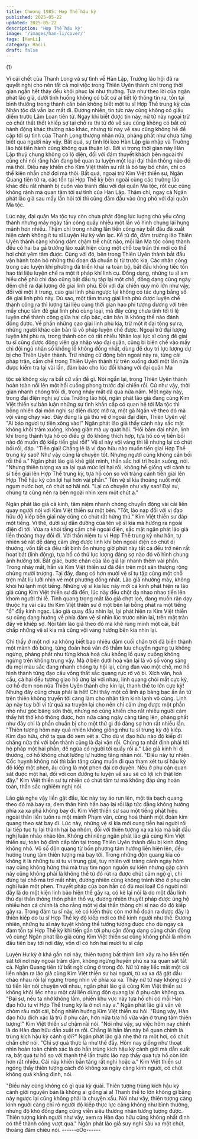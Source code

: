 ```yaml
---
title: Chương 1985: Hợp Thể hậu kỳ
published: 2025-05-22
updated: 2025-05-22
description: 'Hợp Thể hậu kỳ'
image: '/images/han-li/cover/'
tags: [HanLi]
category: HanLi
draft: false
---
```


(1)

Vì cái chết của Thanh Long và sự tình về Hàn Lập, Trưởng lão
hội đã ra quyết nghị cho nên tất cả mọi việc trong Thiên Uyên
thành chỉ trong thời gian ngắn hết thảy đều khôi phục lại như
thường. Tựa như theo lời của ngân phát lão giả, dưới tình huống
không có bất cứ ai tiết lộ thông tin ra, tồn tại bình thường trong
thành căn bản không biết một tu sĩ Hợp Thể trung kỳ của Nhân
tộc đã vẫn lạc mất đi.
Đương nhiên, tin tức này cũng không có giấu diếm trước Lâm
Loan tiên tử.
Ngay khi biết được tin này, nữ tử này ngoại trừ có chút thất thốt
khiếp sợ tại chỗ ra thì từ đó về sau cũng không có bất cứ hành
động khác thường nào khác, nhưng từ nay về sau cũng không hề
đề cập tới sự tình của Thanh Long thượng nhân nữa, phảng phất
như chưa từng biết qua người này vậy.
Bất quá, sự tình lôi kéo Hàn Lập gia nhập và Trưởng lão hội tiến
hành cũng không quá thuận lợi. Bởi vì trong thời gian này Hàn
Lập thuỷ chung không có lộ diện, đối với đám thuyết khách bên
ngoài thì cũng chỉ nói rằng hắn đang bế quan tu luyện một loại đại
thần thông nào đó mà thôi. Điều này khiến cho Kim Việt thiền sư
rất là bó tay bó chân, chỉ có thể kiên nhẫn chờ đợi mà thôi.
Bất quá, ngoại trừ Kim Việt thiền sư, Ngân Quang tiên tử ra, các
tồn tại Hợp Thể kỳ bên ngoài cùng các trưởng lão khác đều rất
nhanh bị cuốn vào tranh đấu với đại quân Ma tộc, rốt cục cũng
không rảnh mà quan tâm tới sự tình của Hàn Lập. Thậm chí, ngay
cả Ngân phát lão giả sau mấy lần hỏi tới thì cũng đâm đầu vào
ứng phó với đại quân Ma tộc.

Lúc này, đại quân Ma tộc tuy còn chưa phát động lực lượng chủ
yếu công thành nhưng mấy ngày tấn công quấy nhiễu một lần vô
hình chung lại hung mãnh hơn nhiều. Thậm chí trong những lần
tiến công này bắt đầu đã xuất hiện cảnh không ít tu sĩ Luyện Hư
kỳ vẫn lạc.
Kể từ đó, đám trưởng lão Thiên Uyên thành càng không dám
chậm trễ chút nào, mỗi lần Ma tộc công thành đều có hai ba gã
trưởng lão xuất hiện cùng một chỗ toạ trấn thì mới có thể hơi chút
yêm tâm được.
Cùng với đó, bên trong Thiên Uyên thành bắt đầu vận hành toàn
bộ những thủ đoạn đã chuẩn bị từ trước kia.
Các nhân công trong các luyện khí phường đã triển khai ra toàn
bộ, bắt đầu không tiếc tổn hao tài liệu luyện chế ra một ít pháp khí
linh cụ. Đồng dạng, những tu sĩ am hiểu chế phù chi đạo cũng bắt
đầu tụ tập lại một chỗ, đồng dạng cũng ngày đêm chế ra đại
lượng đê giai linh phù.
Đối với đại chiến quy mô lớn như vậy, đối với một ít trung, cao
giai linh phù ngược lại không có tác dụng bằng số đê giai linh phù
này. Dù sao, một tấm trung giai linh phù được luyện chế thành
công ra thì lượng tài liệu cùng thời gian hao phí tương đương với
trên mấy chục tấm đê giai linh phù cùng loại, mà đây cũng chưa
tính tới tỉ lệ luyện chế thành công giữa hai cấp bậc, căn bản là
không thể nào đánh đồng được.
Về phần những cao giai linh phù kia, trừ một ít đại tông sư ra,
những người khác căn bản là vô pháp luyện chế được.
Ngoại trừ đại lượng luyện khí phù ra, trong thành còn có rất nhiều
Nhân loại lực sĩ cùng đê giai tu sĩ cũng được động viên gia nhập
vào đại quân, cũng bị biên chế vào mấy chi đội ngũ nhân số
khổng lồ không đồng nhất, dùng để duy trì lực lượng dự bị cho
Thiên Uyên thành.
Trừ những cử động bên ngoài này ra, từng cái pháp trận, cấm
chế trong Thiên Uyên thành từ trên xuống dưới một lần nữa được
kiểm tra lại vài lần, đảm bảo cho lúc đối kháng với đại quân Ma

tộc sẽ không xảy ra bất cứ vấn đề gì.
Nói ngắn lại, trong Thiên Uyên thành hoàn toàn nổi lên một hồi
cuồng phong trước đại chiến rồi.
Cứ như vậy, thời gian nhanh chóng trôi đi, trong nháy mắt đã qua
nửa năm.
Một ngày này, trong đại điện nghị sự của Trưởng lão hội, ngân
phát lão giả đang cùng Kim Việt thiền sư bàn luận những sự tình
khẩn cấp có quan hệ tới Ma tộc thì bỗng nhiên đại môn nghị sự
điện được mở ra, một gã Ngân vệ theo đó mà vội vàng chạy vào.
Đây đúng là gã thủ vệ ở ngoài đại điện, Thiên Uyên vệ!
"Ai bảo ngươi tự tiên xông vào!"
Ngân phát lão giả thấy cảnh này sắc mặt không khỏi trầm xuống,
không giận mà uy quát hỏi.
"Hồi bẩm đại nhân, linh khí trong thành tựa hồ có điều gì đó
không thích hợp, tựa hồ có vị tiền bối nào đó muốn độ kiếp tiến
giai rồi!"
Vệ sĩ này vội vàng thi lễ nhưng lại có chút bối rối, đáp.
"Tiến giai! Chẳng lẽ là vị đạo hữu nào muốn tiến giai Hợp Thể
trung kỳ sao? Như vậy cũng là chuyện tốt. Nhưng ngươi cũng
không cần bối rối thế a."
Ngân phát lão giả khẽ giật mình, thần sắc hơi trì hoãn xuống, nói.
"Nhưng thiên tượng xa xa lại quá mức lợi hại rồi, không hề giống
với cảnh tu sĩ tiến giai lên Hợp Thể trung kỳ, tựa hồ còn so với
tràng cảnh tiến giai lên Hợp Thể hậu kỳ còn lợi hại hơn vài phần."
Tên vệ sĩ kia thoáng nuốt một ngụm nước bọt, có chút sợ hãi nói.
"Lại có chuyện như vậy sao! Đại sư, chúng ta cũng nên ra bên
ngoài nhìn xem một chút a."

Ngân phát lão giả cả kinh, tâm niệm nhanh chóng chuyển động
vài cái liền quay người nói với Kim Việt thiền sư một bên.
"Tốt, lão nạp đối với vị đạo hữu độ kiếp tiến giai này cũng có chút
rất hứng thú."
Kim Việt thiền sư đáp một tiếng.
Vì thế, dưới sự dẫn đường của tên vệ sĩ kia mà hướng ra ngoài
điện đi tới.
Vừa ra khỏi tầng cấm chế ngoài điện, sắc mặt ngân phát lão giả
liền thoáng thay đổi đi.
Với thần niệm tu vi Hợp Thể trung kỳ như hắn, tự nhiên sẽ rất dễ
dàng cảm ứng được linh khí bên ngoài điện có chút dị thường,
vốn tất cả đều rất bình ổn nhưng giờ phút này tất cả đều trở nên
rất hoạt bát (linh động), tựa hồ có thứ lực lượng đáng sợ nào đó
vô hình chung ảnh hưởng tới.
Bất giác, bước chân của lão giả lại nhanh thêm vài phần.
Trong nháy mắt, hắn và Kim Việt thiền sư đã đến trên một sân
thượng rộng chừng mười trượng. Tại đây, đang có hơn mười vệ
sĩ tụ tập cùng một chỗ trợn mắt líu lưỡi nhìn về một phương đồng
nhất.
Lão giả nhướng mày, không khỏi hừ lạnh một tiếng.
Những vệ sĩ kia lúc này mới cả kinh phát hiện ra lão giả cùng Kim
Việt thiền sư đã đến, lúc này đều chột dạ nhao nhao tiến lên
khom người thi lễ. Tinh quang trong mắt lão giả chợt loé, đang
muốn răn dạy thuộc hạ vài câu thì Kim Việt thiền sư ở một bên lại
bỗng phát ra một tiếng "ồ" đầy kinh ngạc. Lão giả quay đầu nhìn
lại, lại phát hiện ra Kim Việt thiền sư cũng đang hướng về phía
đám vệ sĩ nhìn lúc trước nhìn lại, trên mặt tràn đầy vẻ khiếp sợ.
Nội tâm lão giả theo đó mà khẽ rùng mình một cái, bất chấp
những vệ sĩ kia mà cũng vội vàng hướng bên kia nhìn lại.

Chỉ thấy ở một nơi xa không biết bao nhiêu dặm cuối chân trời đã
biến thành một mảnh đỏ bừng, từng đoàn hoả vân đỏ thẫm lưu
chuyển ngưng tụ không ngừng, phảng phất như từng khoả hoả
cầu khổng lồ quay cuồng không ngừng trên không trung vậy. Mà
ở bên dưới hoả vân lại là vô số vòng sáng đủ mọi màu sắc đang
nhanh chóng tụ hội lại, cũng đan vào một chỗ, mơ hồ hình thành
từng đạo cầu vồng thất sắc quang rực rỡ vô bì.
Xích vân, hoả cầu, cả hai đều tương giao hô ứng lại với nhau, linh
quang chói mắt cực kỳ, cơ hồ đem non nửa Thiên Uyên thành
che kín lại, thanh thế to lớn cực kỳ!
Nhưng đây cũng chưa phải là hết!
Chỉ thấy một cỗ linh áp bàng bạc ẩn ẩn từ trên thiên không truyền
tới càng làm cho nhân tâm kinh lạnh vô cùng.
Linh áp này tuy bởi vì từ quá xa truyền lại cho nên chỉ cảm ứng
được một phần nhỏ như góc băng sơn thôi, nhưng nó cũng khiến
cho rất nhiều người cảm thấy hít thở khó thông được, hơn nửa
càng ngày càng tăng lên, phảng phất như đây chỉ là phần chuẩn
bị cho một thứ gì đó đáng sợ hơn rất nhiều lần.
"Thiên tượng hôm nay quả nhiên không giống như tu sĩ trung kỳ
độ kiếp. Kim đạo hữu, chờ ta qua đó xem xét a. Cho dù vị đạo
hữu nào độ kiếp đi chăng nữa thì với bổn thành cũng là đại vận
rồi. Chúng ta nhất định phải tới hộ pháp một hai phần, để ngừa có
người tới quấy rối a."
Lão giả kinh hỉ dị thường, cơ hồ không chút lưỡng lự hướng tăng
nhân nói.
"Điều này tự nhiên. Cốc huynh không nói thì bần tăng cũng muốn
đi qua tham xét tu sĩ hậu kỳ độ kiếp một phen, âu cũng là một
phen đại cơ duyên. Nếu ở phụ cận quan sát được một hai, đối với
con đường tu luyện về sau sẽ có lợi ích thật lớn đây."
Kim Việt thiền sư tự nhiên có chút tâm tư mà không đáp ứng
hoàn toàn, thần sắc nghiêm nghị nói.

Lão giả nghe vậy liền gật đầu, lúc này tay áo run lên, một tia bạch
quang theo đó mà bay ra, đem thân hình hắn bao lại rồi lập tức
đằng không hướng phía xa xa phá không bay đi. Kim Việt thiền
sư sau một tiếng phật hiệu ngoài thân liền tuôn ra một mảnh
Phạm văn, cũng hoá thành một đoàn kim quang theo sát bay đi.
Lúc này, những vệ sĩ kia mới cung tiễn hai người rồi lại tiếp tục tụ
lại thành hai ba nhóm, đối với thiên tượng xa xa kia mà bắt đầu
nghị luận nháo nhào lên.
Không chỉ riêng ngân phát lão giả cùng Kim Việt thiền sư, toàn bộ
đỉnh cấp tồn tại trong Thiên Uyên thành đều bị kinh động không
nhỏ. Vô số độn quang từ bốn phương tám hướng liền hiện lên,
đều hướng trung tâm thiên tượng mà bay tới.
Trong những độn quang kia có không ít là những tu sĩ tu vi trung
giai, tuy nhiên với tràng cảnh ngày hôm nay cũng không hứng thú
mà truy tìm ngọn nguồn sự kiện nhưng gặp cảnh này cũng không
phải là không thể từ đó rút ra được chút cảm ngộ gì, chỉ đứng tại
chỗ mà trơ mắt nhìn, đương nhiên cũng không tránh khỏ ở phụ
cận nghị luận một phen.
Thuyết pháp của bọn hắn có đủ mọi loại!
Có người nói đây là do một kiện linh bảo hiện thế gây ra, có kẻ lại
nói là do một đầu linh thú đại thần thông thôn phân thổ vụ, đương
nhiên thuyết pháp được ủng hộ nhiều hơn cả chính là cho rằng
một vị đại thần thông chi sĩ nào đó độ kiếp gây ra.
Trong đám tu sĩ này, kẻ có kiến thức còn mơ hồ đoán ra được
đây là thiên kiếp do tu sĩ Hợp Thể kỳ độ kiếp mới có thể kinh
người như thế.
Đương nhiên, những tu sĩ này tuyệt không thể tưởng tượng được
cho dù ngay cả đám tồn tại Hợp Thể kỳ khi tiến gần tới phụ cận
đồng dạng cũng chấn động vô cùng!
Ngân phát lão giả cùng Kim Việt thiền sư cũng không phải là
nhóm đầu tiên bay tới nơi đây, vốn dĩ có hơn hai mươi tu sĩ cấp

Luyện Hư kỳ ở khá gần nơi này, thiên tượng bất thình lình xảy ra
họ liền tiến sát tới nơi này ngoài trăm dặm, không ngừng huyền
phù xa xa quan sát tất cả.
Ngân Quang tiên tử bất ngờ cũng ở trong đó.
Nữ tử này liếc mắt một cái liền nhận ra lão giả cùng Kim Việt thiền
sư hai người, từ xa xa đã gật đầu chào nhau rồi lại ngưng trọng
nhìn về phía xa xa.
Thấy nữ tử này không có ý tứ tiến lên nói chuyện với nhau, ngân
phát lão giả cùng Kim Việt thiền sư không khỏi liếc nhau một cái
liền dừng độn quang lại ở phụ cận không xa.
"Đại sư, nếu ta nhớ không lầm, phiến khu vực này tựa hồ chỉ có
mỗi Hàn đạo hữu tu vi Hợp Thể trung kỳ là ở nơi này a."
Ngân phát lão giả vân vê chòm râu một cái, bỗng nhiên hướng
Kim Việt thiền sư hỏi.
"Đúng vậy, Hàn đạo hữu đích xác là trú ở phụ cận, hơn nữa tựa
hồ vừa vặn ở trung tâm thiên tượng!"
Kim Việt thiền sư chậm rãi nói.
"Nói như vậy, sự việc hôm nay chính là do Hàn đạo hữu dẫn xuất
ra rồi. Chẳng lẽ hắn lần này bế quan chính là trùng kích hậu kỳ
cảnh giới?"
Ngân phát lão giả nhẹ thở ra một hơi, có chút chần chờ nói.
"Chỉ sợ quả thực là như thế đấy. Hôm nay giống như thoạt nhìn
hoàn toàn chính xác là do hắn trùng kích hậu kỳ cảnh giới mà dẫn
xuất ra, bất quá tự hồ so với thanh thế lần trước lão nạp thấy qua
tựa hồ còn lớn hơn rất nhiều. Cái này khiến bần tăng rất nghi
hoặc a."
Kim Việt thiền sư ngóng thấy thiên tượng cách đó không xa ngày
càng kinh người, có chút không quá khẳng định, nói.

"Điều này cũng không có gì quá kỳ quái. Thiên tượng trùng kích
hậu kỳ cảnh giới nguyên bản là không ai giống ai a! Thanh thế to
lớn không gì bằng này ngược lại cũng không phải là chuyện xấu.
Nói như vậy, thiên tượng càng kinh người càng chỉ rõ người độ
kiếp thực lực càng không như bình thường, nhưng độ khó đồng
dạng cũng viễn siêu thường nhân tưởng tượng được. Thiên tượng
kinh người như vậy, xem ra Hàn đạo hữu cũng không nhất định có
thể thành công vượt qua."
Ngân phát lão giả suy nghĩ sâu xa một chút, thoáng đăm chiêu
nói.
------oOo------
